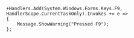 ﻿```csdiff
+Handlers.Add(System.Windows.Forms.Keys.F9, HandlerScope.CurrentTaskOnly).Invokes += e =>
{
    Message.ShowWarning("Pressed F9");
};
```